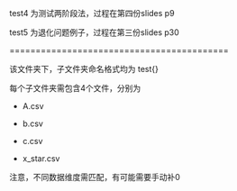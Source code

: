 test4 为测试两阶段法，过程在第四份slides p9

test5 为退化问题例子，过程在第三份slides p30

==========================================

该文件夹下，子文件夹命名格式均为 test{}

每个子文件夹需包含4个文件，分别为

* A.csv

* b.csv

* c.csv

* x_star.csv

注意，不同数据维度需匹配，有可能需要手动补0
